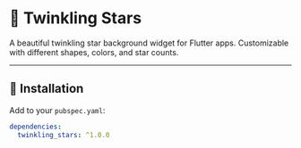# 🌟 Twinkling Stars

A beautiful twinkling star background widget for Flutter apps. Customizable with different shapes, colors, and star counts.

---

## 🔧 Installation

Add to your `pubspec.yaml`:

```yaml
dependencies:
  twinkling_stars: ^1.0.0